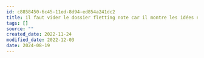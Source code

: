 ```yaml
---
id: c8858450-6c45-11ed-8d94-ed854a241dc2
title: il faut vider le dossier fletting note car il montre les idées non-prévues
tags: []
source: ""
created_date: 2022-11-24
modified_date: 2022-12-03
date: 2024-08-19
---
```

